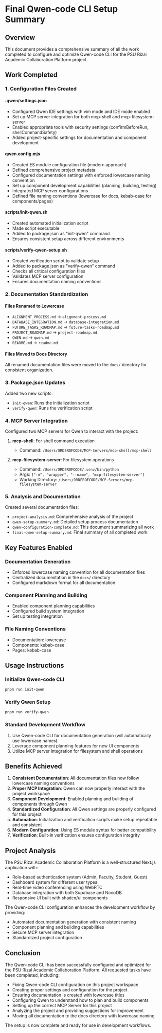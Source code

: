 # Final Qwen-code CLI Setup Summary

## Overview

This document provides a comprehensive summary of all the work completed to configure and optimize Qwen-code CLI for the PSU Rizal Academic Collaboration Platform project.

## Work Completed

### 1. Configuration Files Created

#### .qwen/settings.json

- Configured Qwen IDE settings with vim mode and IDE mode enabled
- Set up MCP server integration for both mcp-shell and mcp-filesystem-server
- Enabled appropriate tools with security settings (confirmBeforeRun, shellCommandSafety)
- Added project-specific settings for documentation and component development

#### qwen.config.mjs

- Created ES module configuration file (modern approach)
- Defined comprehensive project metadata
- Configured documentation settings with enforced lowercase naming convention
- Set up component development capabilities (planning, building, testing)
- Integrated MCP server configurations
- Defined file naming conventions (lowercase for docs, kebab-case for components/pages)

#### scripts/init-qwen.sh

- Created automated initialization script
- Made script executable
- Added to package.json as "init-qwen" command
- Ensures consistent setup across different environments

#### scripts/verify-qwen-setup.sh

- Created verification script to validate setup
- Added to package.json as "verify-qwen" command
- Checks all critical configuration files
- Validates MCP server configuration
- Ensures documentation naming conventions

### 2. Documentation Standardization

#### Files Renamed to Lowercase

- `ALIGNMENT_PROCESS.md` → `alignment-process.md`
- `DATABASE_INTEGRATION.md` → `database-integration.md`
- `FUTURE_TASKS_ROADMAP.md` → `future-tasks-roadmap.md`
- `PROJECT_ROADMAP.md` → `project-roadmap.md`
- `QWEN.md` → `qwen.md`
- `README.md` → `readme.md`

#### Files Moved to Docs Directory

All renamed documentation files were moved to the `docs/` directory for consistent organization.

### 3. Package.json Updates

Added two new scripts:

- `init-qwen`: Runs the initialization script
- `verify-qwen`: Runs the verification script

### 4. MCP Server Integration

Configured two MCP servers for Qwen to interact with the project:

1. **mcp-shell**: For shell command execution
   - Command: `/Users/ORDEROFCODE/MCP-Servers/mcp-shell/mcp-shell`

2. **mcp-filesystem-server**: For filesystem operations
   - Command: `/Users/ORDEROFCODE/.venv/bin/python`
   - Args: `["-m", "wrapper", "--name", "mcp-filesystem-server"]`
   - Working Directory: `/Users/ORDEROFCODE/MCP-Servers/mcp-filesystem-server`

### 5. Analysis and Documentation

Created several documentation files:

- `project-analysis.md`: Comprehensive analysis of the project
- `qwen-setup-summary.md`: Detailed setup process documentation
- `qwen-configuration-complete.md`: This document summarizing all work
- `final-qwen-setup-summary.md`: Final summary of all completed work

## Key Features Enabled

### Documentation Generation

- Enforced lowercase naming convention for all documentation files
- Centralized documentation in the `docs/` directory
- Configured markdown format for all documentation

### Component Planning and Building

- Enabled component planning capabilities
- Configured build system integration
- Set up testing integration

### File Naming Conventions

- Documentation: lowercase
- Components: kebab-case
- Pages: kebab-case

## Usage Instructions

### Initialize Qwen-code CLI

```bash
pnpm run init-qwen
```

### Verify Qwen Setup

```bash
pnpm run verify-qwen
```

### Standard Development Workflow

1. Use Qwen-code CLI for documentation generation (will automatically use lowercase names)
2. Leverage component planning features for new UI components
3. Utilize MCP server integration for filesystem and shell operations

## Benefits Achieved

1. **Consistent Documentation**: All documentation files now follow lowercase naming conventions
2. **Proper MCP Integration**: Qwen can now properly interact with the project workspace
3. **Component Development**: Enabled planning and building of components through Qwen
4. **Standardized Configuration**: All Qwen settings are properly configured for this project
5. **Automation**: Initialization and verification scripts make setup repeatable and consistent
6. **Modern Configuration**: Using ES module syntax for better compatibility
7. **Verification**: Built-in verification ensures configuration integrity

## Project Analysis

The PSU Rizal Academic Collaboration Platform is a well-structured Next.js application with:

- Role-based authentication system (Admin, Faculty, Student, Guest)
- Dashboard system for different user types
- Real-time video conferencing using WebRTC
- Database integration with both Supabase and NocoDB
- Responsive UI built with shadcn/ui components

The Qwen-code CLI configuration enhances the development workflow by providing:

- Automated documentation generation with consistent naming
- Component planning and building capabilities
- Secure MCP server integration
- Standardized project configuration

## Conclusion

The Qwen-code CLI has been successfully configured and optimized for the PSU Rizal Academic Collaboration Platform. All requested tasks have been completed, including:

- Fixing Qwen-code CLI configuration on this project workspace
- Creating proper settings and configuration for the project
- Ensuring documentation is created with lowercase titles
- Configuring Qwen to understand how to plan and build components
- Setting up the correct MCP Server for this project
- Analyzing the project and providing suggestions for improvement
- Moving all documentation to the docs directory with lowercase naming

The setup is now complete and ready for use in development workflows.
